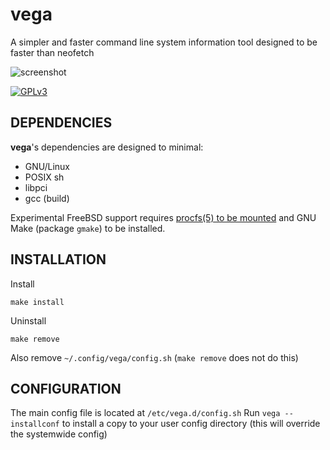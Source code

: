 # vega
A simpler and faster command line system information tool designed to be faster than neofetch

![screenshot](https://github.com/onyasumi/vega/blob/master/screenshot.png?raw=true)

[![GPLv3](https://img.shields.io/badge/license-GPLv3-green)](#)

## DEPENDENCIES
**vega**'s dependencies are designed to minimal:

- GNU/Linux
- POSIX sh
- libpci
- gcc (build)

Experimental FreeBSD support requires [procfs(5) to be mounted](https://man.freebsd.org/cgi/man.cgi?query=procfs&apropos=0&sektion=5&manpath=FreeBSD+14.0-CURRENT&arch=default&format=html) and GNU Make (package `gmake`) to be installed.

## INSTALLATION

Install

    make install

Uninstall

    make remove


Also remove `~/.config/vega/config.sh` (`make remove` does not do this)

## CONFIGURATION

The main config file is located at `/etc/vega.d/config.sh`
Run `vega --installconf` to install a copy to your user config directory (this will override the systemwide config)

